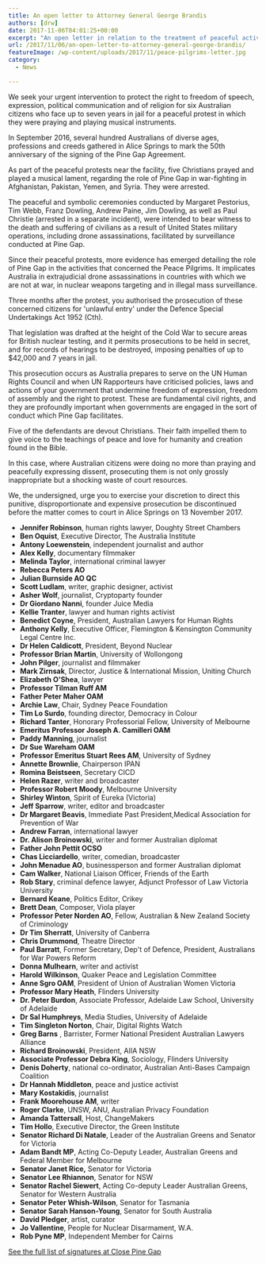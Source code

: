 ```yaml
---
title: An open letter to Attorney General George Brandis
authors: [drw]
date: 2017-11-06T04:01:25+00:00
excerpt: "An open letter in relation to the treatment of peaceful activists protesting United States military operations facilitated by surveillance conducted at Australia's Pine Gap facility."
url: /2017/11/06/an-open-letter-to-attorney-general-george-brandis/
featureImage: /wp-content/uploads/2017/11/peace-pilgrims-letter.jpg
category:
  - News

---
```

We seek your urgent intervention to protect the right to freedom of speech, expression, political communication and of religion for six Australian citizens who face up to seven years in jail for a peaceful protest in which they were praying and playing musical instruments.

In September 2016, several hundred Australians of diverse ages, professions and creeds gathered in Alice Springs to mark the 50th anniversary of the signing of the Pine Gap Agreement.

As part of the peaceful protests near the facility, five Christians prayed and played a musical lament, regarding the role of Pine Gap in war-fighting in Afghanistan, Pakistan, Yemen, and Syria. They were arrested.

The peaceful and symbolic ceremonies conducted by Margaret Pestorius, Tim Webb, Franz Dowling, Andrew Paine, Jim Dowling, as well as Paul Christie (arrested in a separate incident), were intended to bear witness to the death and suffering of civilians as a result of United States military operations, including drone assassinations, facilitated by surveillance conducted at Pine Gap.

Since their peaceful protests, more evidence has emerged detailing the role of Pine Gap in the activities that concerned the Peace Pilgrims. It implicates Australia in extrajudicial drone assassinations in countries with which we are not at war, in nuclear weapons targeting and in illegal mass surveillance.

Three months after the protest, you authorised the prosecution of these concerned citizens for 'unlawful entry' under the Defence Special Undertakings Act 1952 (Cth).

That legislation was drafted at the height of the Cold War to secure areas for British nuclear testing, and it permits prosecutions to be held in secret, and for records of hearings to be destroyed, imposing penalties of up to $42,000 and 7 years in jail.

This prosecution occurs as Australia prepares to serve on the UN Human Rights Council and when UN Rapporteurs have criticised policies, laws and actions of your government that undermine freedom of expression, freedom of assembly and the right to protest. These are fundamental civil rights, and they are profoundly important when governments are engaged in the sort of conduct which Pine Gap facilitates.

Five of the defendants are devout Christians. Their faith impelled them to give voice to the teachings of peace and love for humanity and creation found in the Bible.

In this case, where Australian citizens were doing no more than praying and peacefully expressing dissent, prosecuting them is not only grossly inappropriate but a shocking waste of court resources.

We, the undersigned, urge you to exercise your discretion to direct this punitive, disproportionate and expensive prosecution be discontinued before the matter comes to court in Alice Springs on 13 November 2017.

  * **Jennifer Robinson**, human rights lawyer, Doughty Street Chambers
  * **Ben Oquist**, Executive Director, The Australia Institute
  * **Antony Loewenstein**, independent journalist and author
  * **Alex Kelly**, documentary filmmaker
  * **Melinda Taylor**, international criminal lawyer
  * **Rebecca Peters AO**
  * **Julian Burnside AO QC**
  * **Scott Ludlam**​, writer, graphic designer, activist​
  * **Asher Wolf**, journalist, Cryptoparty founder
  * **Dr Giordano Nanni**, ​founder ​Juice Media
  * **Kellie Tranter**, lawyer and human rights activist
  * **Benedict Coyne**, President, Australian Lawyers for Human Rights
  * **Anthony Kelly**, Executive Officer, Flemington & Kensington Community Legal Centre Inc.
  * **Dr Helen Caldicott**, President, Beyond Nuclear
  * **Professor Brian Martin**, University of Wollongong
  * **John Pilger**, journalist and filmmaker ​
  * **Mark Zirnsak**, Director, Justice & International Mission, Uniting Church​
  * **Elizabeth O'Shea**, lawyer
  * **Professor Tilman Ruff AM**
  * **Father Peter Maher OAM**
  * **Archie Law**, Chair, Sydney Peace Foundation
  * **Tim Lo Surdo**, founding director, Democracy in Colour
  * **Richard Tanter**, Honorary Professorial Fellow, University of Melbourne
  * **Emeritus Professor Joseph A. Camilleri OAM**
  * **Paddy Manning**, journalist
  * **Dr Sue Wareham OAM**
  * **Professor Emeritus Stuart Rees AM**, University of Sydney
  * **Annette Brownlie**, Chairperson IPAN
  * **Romina Beistseen**, Secretary CICD
  * **Helen Razer**, writer and broadcaster
  * **Professor Robert Moody**, Melbourne University
  * **Shirley Winton**, Spirit of Eureka (Victoria)
  * **Jeff Sparrow**, writer, editor and broadcaster
  * **Dr Margaret Beavis**, ​Immediate Past President, ​Medical Association for Prevention of War
  * **Andrew Farran**, international lawyer
  * **Dr. Alison Broinowski**, writer and former Australian diplomat
  * **Father John Pettit OCSO**
  * **Chas Licciardello**, writer, comedian, broadcaster
  * **John Menadue AO**, businessperson and former Australian diplomat
  * **Cam Walker**, National Liaison Officer, Friends of the Earth
  * **Rob Stary**, criminal defence lawyer, Adjunct Professor of Law Victoria University
  * **Bernard Keane**, Politics Editor, Crikey
  * **Brett Dean**, Composer, Viola player
  * **Professor Peter Norden AO**, Fellow, Australian & New Zealand Society of Criminology
  * **Dr Tim Sherratt**, University of Canberra
  * **Chris Drummond**, Theatre Director
  * **Paul Barratt**, Former Secretary, Dep't of Defence, President, Australians for War Powers Reform
  * **Donna Mulhearn**, writer and activist
  * **Harold Wilkinson**, Quaker Peace and Legislation Committee
  * **Anne Sgro OAM**, President of Union of Australian Women Victoria
  * **Professor Mary Heath**, Flinders University
  * **Dr. Peter Burdon**, Associate Professor, Adelaide Law School, University of Adelaide
  * **Dr Sal Humphreys**, Media Studies, University of Adelaide
  * **Tim Singleton Norton**, Chair, Digital Rights Watch
  * **Greg Barns** , Barrister, Former National President Australian Lawyers Alliance
  * **Richard Broinowski**, President, AIIA NSW
  * **Associate Professor Debra King**, Sociology, Flinders University
  * **Denis Doherty**, national co-ordinator, Australian Anti-Bases Campaign Coalition
  * **Dr Hannah Middleton**, peace and justice activist
  * **Mary Kostakidis**, journalist
  * **Frank Moorehouse AM**, writer
  * **Roger Clarke**, UNSW, ANU, Australian Privacy Foundation
  * **Amanda Tattersall**, Host, ChangeMakers
  * **Tim Hollo**, Executive Director, the Green Institute
  * **Senator Richard Di Natale**, Leader of the Australian Greens and Senator for Victoria
  * **Adam Bandt MP**, Acting Co-Deputy Leader, Australian Greens and Federal Member for Melbourne
  * **Senator Janet Rice,** Senator for Victoria
  * **Senator Lee Rhiannon**, Senator for NSW
  * **Senator Rachel Siewert**, Acting Co-deputy Leader Australian Greens, Senator for Western Australia
  * **Senator Peter Whish-Wilson**, Senator for Tasmania
  * **Senator Sarah Hanson-Young**, Senator for South Australia
  * **David Pledger**, artist, curator
  * **Jo Vallentine**, People for Nuclear Disarmament, W.A.
  * **Rob Pyne MP**, Independent Member for Cairns

[See the full list of signatures at Close Pine Gap][1]

 [1]: https://closepinegap.org/letter/
